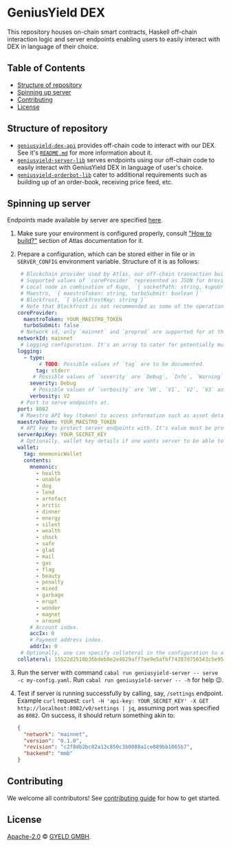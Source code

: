 # GeniusYield DEX

This repository houses on-chain smart contracts, Haskell off-chain interaction logic and server endpoints enabling users to easily interact with DEX in language of their choice. 

## Table of Contents

- [Structure of repository](#structure-of-repository)
- [Spinning up server](#spinning-up-server)
- [Contributing](#contributing)
- [License](#license)

## Structure of repository

- [`geniusyield-dex-api`](./geniusyield-dex-api/) provides off-chain code to interact with our DEX. See it's [`README.md`](./geniusyield-dex-api/README.md) for more information about it.
- [`geniusyield-server-lib`](./geniusyield-server-lib/) serves endpoints using our off-chain code to easily interact with GeniusYield DEX in language of user's choice.
- [`geniusyield-orderbot-lib`](./geniusyield-orderbot-lib/) cater to additional requirements such as building up of an order-book, receiving price feed, etc.

## Spinning up server

Endpoints made available by server are specified [here](./web/swagger/api.yaml).

1. Make sure your environment is configured properly, consult ["How to build?"](https://atlas-app.io/how-to-build/) section of Atlas documentation for it.
2. Prepare a configuration, which can be stored either in file or in `SERVER_CONFIG` environment variable. Structure of it is as follows:

    ```yaml
     # Blockchain provider used by Atlas, our off-chain transaction building tool.
     # Supported values of `coreProvider` represented as JSON for brevity:
     # Local node in combination of Kupo, `{ socketPath: string, kupoUrl: string }`
     # Maestro, `{ maestroToken: string, turboSubmit: boolean }`
     # Blockfrost, `{ blockfrostKey: string }`
     # Note that Blockfrost is not recommended as some of the operations performed aren't optimal with it.
    coreProvider:
      maestroToken: YOUR_MAESTRO_TOKEN
      turboSubmit: false
     # Network id, only `mainnet` and `preprod` are supported for at the moment.
    networkId: mainnet
     # Logging configuration. It's an array to cater for potentially multiple scribes.
    logging:
      - type:
           # TODO: Possible values of `tag` are to be documented.
          tag: stderr
         # Possible values of `severity` are `Debug`, `Info`, `Warning` and `Error`.
        severity: Debug
         # Possible values of `verbosity` are `V0`, `V1`, `V2`, `V3` and `V4`. Consult https://hackage.haskell.org/package/katip-0.8.8.0/docs/Katip.html#t:Verbosity for more information about it.
        verbosity: V2
     # Port to serve endpoints at.
    port: 8082
     # Maestro API key (token) to access information such as asset details given it's currency symbol and token name.
    maestroToken: YOUR_MAESTRO_TOKEN
     # API key to protect server endpoints with. It's value must be provided under `api-key` header of request.
    serverApiKey: YOUR_SECRET_KEY
     # Optionally, wallet key details if one wants server to be able to sign transactions using this key.
    wallet:
      tag: mnemonicWallet
      contents:
        mnemonic:
          - health
          - unable
          - dog
          - lend
          - artefact
          - arctic
          - dinner
          - energy
          - silent
          - wealth
          - shock
          - safe
          - glad
          - mail
          - gas
          - flag
          - beauty
          - penalty
          - mixed
          - garbage
          - erupt
          - wonder
          - magnet
          - around
        # Account index.
        accIx: 0
        # Payment address index.
        addrIx: 0
     # Optionally, one can specify collateral in the configuration to avoid sending it's information in the endpoints which require it.
    collateral: 15522d2518b36bdeb8e2e4829aff7ae9e5afbf74387d756543c5e955e83a9434#2
    ```
3. Run the server with command `cabal run geniusyield-server -- serve -c my-config.yaml`. Run `cabal run geniusyield-server -- -h` for help 😉.
4. Test if server is running successfully by calling, say, `/settings` endpoint. Example `curl` request: `curl -H 'api-key: YOUR_SECRET_KEY' -X GET http://localhost:8082/v0/settings | jq`, assuming port was specified as `8082`. On success, it should return something akin to:
    ```json
    {
      "network": "mainnet",
      "version": "0.1.0",
      "revision": "c2f8db2bc82a13c850c3b0088a1ce089bb1065b7",
      "backend": "mmb"
    }

## Contributing

We welcome all contributors! See [contributing guide](./CONTRIBUTING.md) for how to get started.

## License

[Apache-2.0](./LICENSE) © [GYELD GMBH](https://www.geniusyield.co).

